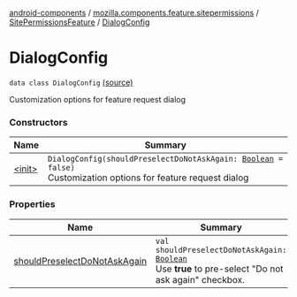 [android-components](../../../index.md) / [mozilla.components.feature.sitepermissions](../../index.md) / [SitePermissionsFeature](../index.md) / [DialogConfig](./index.md)

# DialogConfig

`data class DialogConfig` [(source)](https://github.com/mozilla-mobile/android-components/blob/master/components/feature/sitepermissions/src/main/java/mozilla/components/feature/sitepermissions/SitePermissionsFeature.kt#L563)

Customization options for feature request dialog

### Constructors

| Name | Summary |
|---|---|
| [&lt;init&gt;](-init-.md) | `DialogConfig(shouldPreselectDoNotAskAgain: `[`Boolean`](https://kotlinlang.org/api/latest/jvm/stdlib/kotlin/-boolean/index.html)` = false)`<br>Customization options for feature request dialog |

### Properties

| Name | Summary |
|---|---|
| [shouldPreselectDoNotAskAgain](should-preselect-do-not-ask-again.md) | `val shouldPreselectDoNotAskAgain: `[`Boolean`](https://kotlinlang.org/api/latest/jvm/stdlib/kotlin/-boolean/index.html)<br>Use **true** to pre-select "Do not ask again" checkbox. |
